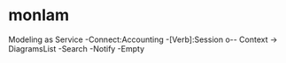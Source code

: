 # monlam
Modeling as Service
-Connect:Accounting 
-[Verb]:Session o-- Context -> DiagramsList
-Search
-Notify
-Empty
